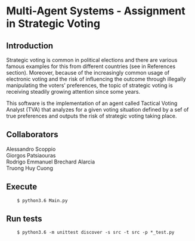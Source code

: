 # Multi-Agent Systems - Assignment in Strategic Voting

## Introduction
Strategic voting is common in political elections and there are various famous examples for this from different countries (see in References section). Moreover, because of the increasingly common usage of electronic voting and the risk of influencing the outcome through illegally manipulating the voters’ preferences, the topic of strategic voting is receiving steadily growing attention since some years.

This software is the implementation of an agent called Tactical Voting Analyst (TVA) that analyzes for a given voting situation defined by a sef of true preferences and outputs the risk of strategic voting taking place.

## Collaborators
Alessandro Scoppio  
Giorgos Patsiaouras  
Rodrigo Emmanuel Brechard Alarcia  
Truong Huy Cuong 

## Execute
        $ python3.6 Main.py
        
## Run tests
        $ python3.6 -m unittest discover -s src -t src -p *_test.py

